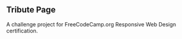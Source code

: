 Tribute Page
---------------------------------
 A challenge project for FreeCodeCamp.org Responsive Web Design certification.